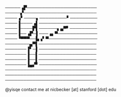 <!-- ---
layout: layouts/base.njk
title: About
eleventyNavigation:
  key: About
  order: 4
--- -->

─────▗▛───────────────────────
─────▞────────────────────────
────▗▘────▖─────────▘─────────
────▐────▗▌───────────────────
────▐────▛▌──────▖▄▀▘─────────
────▐──▗▛─▌───▗▖▀─────────────
────▝▀▀▀──▙▗▘▀────────────────
────────▄▀▌───────────────────
───────▐▘─▌───────────────────
───────▐──▌───────────────────
───────▐──▌───────────────────
───────▐▄▞▘───────────────────
──────────────────────────────
──────────────────────────────
──────────────────────────────

@yisqe
contact me at nicbecker [at] stanford [dot] edu